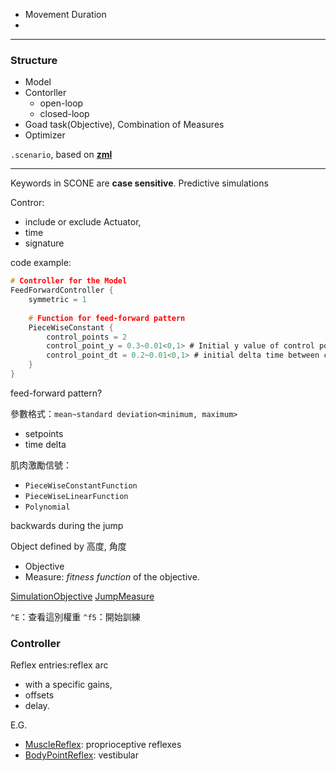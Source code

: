 - Movement Duration
- 

---
### Structure
- Model
- Contorller
	- open-loop
	- closed-loop
- Goad task(Objective), Combination of Measures
- Optimizer

`.scenario`, based on **[zml](https://github.com/tgeijten/zml)**

---
Keywords in SCONE are **case sensitive**.
Predictive simulations

Contror:
- include or exclude Actuator, 
- time 
- signature

code example:
```C
# Controller for the Model
FeedForwardController {
	symmetric = 1
 
	# Function for feed-forward pattern
	PieceWiseConstant {
		control_points = 2
		control_point_y = 0.3~0.01<0,1> # Initial y value of control points
		control_point_dt = 0.2~0.01<0,1> # initial delta time between control points
	}
}
```
feed-forward pattern? 


參數格式：`mean~standard deviation<minimum, maximum>`
- setpoints
- time delta

肌肉激勵信號：
- `PieceWiseConstantFunction`
- `PieceWiseLinearFunction`
- `Polynomial`

backwards during the jump

Object defined by 高度, 角度
- Objective
- Measure: _fitness function_ of the objective.

[SimulationObjective](https://scone.software/doku.php?id=ref:simulation_objective "ref:simulation_objective")
[JumpMeasure](https://scone.software/doku.php?id=ref:jump_measure "ref:jump_measure")

`^E`：查看這別權重
`^f5`：開始訓練

### Controller
Reflex entries:reflex arc
- with a specific gains, 
- offsets
- delay.

E.G.
- [MuscleReflex](https://scone.software/doku.php?id=ref:muscle_reflex "ref:muscle_reflex"): proprioceptive reflexes
- [BodyPointReflex](https://scone.software/doku.php?id=ref:body_point_reflex "ref:body_point_reflex"): vestibular
